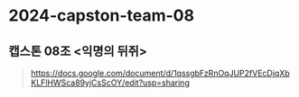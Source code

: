 # 2024-capston-team-08

## 캡스톤 08조 <익명의 뒤쥐>
>https://docs.google.com/document/d/1qssgbFzRnOqJUP2fVEcDjqXbKLFlHWSca89yjCsScOY/edit?usp=sharing
